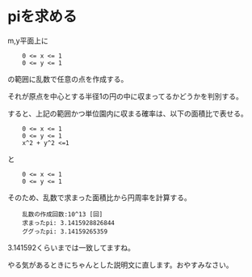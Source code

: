 # piを求める

m,y平面上に

        0 <= x <= 1
        0 <= y <= 1

の範囲に乱数で任意の点を作成する。

それが原点を中心とする半径1の円の中に収まってるかどうかを判別する。

すると、上記の範囲かつ単位園内に収まる確率は、以下の面積比で表せる。

        0 <= x <= 1
        0 <= y <= 1
        x^2 + y^2 <=1
と

        0 <= x <= 1
        0 <= y <= 1



そのため、乱数で求まった面積比から円周率を計算する。

        乱数の作成回数:10^13 [回]
        求まったpi: 3.1415928826844
        ググったpi: 3.14159265359

3.141592くらいまでは一致してますね。

やる気があるときにちゃんとした説明文に直します。おやすみなさい。
